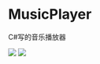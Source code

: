 ﻿# MusicPlayer
C#写的音乐播放器


<img src="https://raw.githubusercontent.com/JackLinD/MusicPlayer/master/resource/22.jpg">
<img src="https://raw.githubusercontent.com/JackLinD/MusicPlayer/master/resource/11.jpg">

